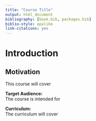 ```yaml
---
title: "Course Title"
output: html_document
bibliography: [book.bib, packages.bib]
biblio-style: apalike
link-citations: yes
---
```




# Introduction

## Motivation
This course will cover

**Target Audience:**  
The course is intended for

**Curriculum:**  
The curriculum will cover
